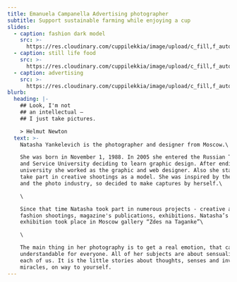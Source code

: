 ```yaml
---
title: Emanuela Campanella Advertising photographer
subtitle: Support sustainable farming while enjoying a cup
slides:
  - caption: fashion dark model
    src: >-
      https://res.cloudinary.com/cuppilekkia/image/upload/c_fill,f_auto,q_75,w_500/v1580557097/slides/opzione2_preferisco-l_altra_v8jh5l.jpg
  - caption: still life food
    src: >-
      https://res.cloudinary.com/cuppilekkia/image/upload/c_fill,f_auto,q_75,w_500/v1580557096/slides/shopping_1200x628_mogduv.jpg
  - caption: advertising
    src: >-
      https://res.cloudinary.com/cuppilekkia/image/upload/c_fill,f_auto,q_75,w_500/v1580557096/slides/copertina-face-loiudice_fbgrs7.jpg
blurb:
  heading: |-
    ## Look, I'm not
    ## an intellectual –
    ## I just take pictures.

    > Helmut Newton
  text: >-
    Natasha Yankelevich is the photographer and designer from Moscow.\

    She was born in November 1, 1988. In 2005 she entered the Russian Tourism
    and Service University deciding to learn graphic design. After ending the
    university she worked as the graphic and web designer. Also she started to
    take part in creative shootings as a model. She was inspired by the process
    and the photo industry, so decided to make captures by herself.\

    \

    Since that time Natasha took part in numerous projects - сreative and
    fashion shootings, magazine's publications, exhibitions. Natasha’s first
    exhibition took place in Moscow gallery “Zdes na Taganke”\

    \

    The main thing in her photography is to get a real emotion, that can be
    understandable for everyone. All of her subjects are about sensuality in
    each of us. It is the little stories about thoughts, senses and invisible
    miracles, on way to yourself.
---
```


